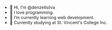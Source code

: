 - 👋 Hi, I’m @denzellsilva
- 👀 I love programming.
- 🌱 I’m currently learning web development.
- 🏫 Currently studying at St. Vincent's College Inc.

<!---
denzellsilva/denzellsilva is a ✨ special ✨ repository because its `README.md` (this file) appears on your GitHub profile.
You can click the Preview link to take a look at your changes.
--->
